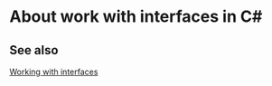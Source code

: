 # About work with interfaces in C#

## See also

[Working with interfaces](https://dev.to/karenpayneoregon/working-with-interfaces-2pi7)